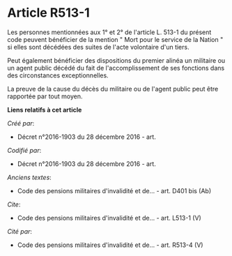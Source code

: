 # Article R513-1

Les personnes mentionnées aux 1° et 2° de l'article L. 513-1 du présent code peuvent bénéficier de la mention " Mort pour le
service de la Nation " si elles sont décédées des suites de l'acte volontaire d'un tiers.

Peut également bénéficier des dispositions du premier alinéa un militaire ou un agent public décédé du fait de
l'accomplissement de ses fonctions dans des circonstances exceptionnelles.

La preuve de la cause du décès du militaire ou de l'agent public peut être rapportée par tout moyen.

**Liens relatifs à cet article**

_Créé par_:

  - Décret n°2016-1903 du 28 décembre 2016 - art.

_Codifié par_:

  - Décret n°2016-1903 du 28 décembre 2016 - art.

_Anciens textes_:

  - Code des pensions militaires d'invalidité et de... - art. D401 bis (Ab)

_Cite_:

  - Code des pensions militaires d'invalidité et de... - art. L513-1 (V)

_Cité par_:

  - Code des pensions militaires d'invalidité et de... - art. R513-4 (V)
